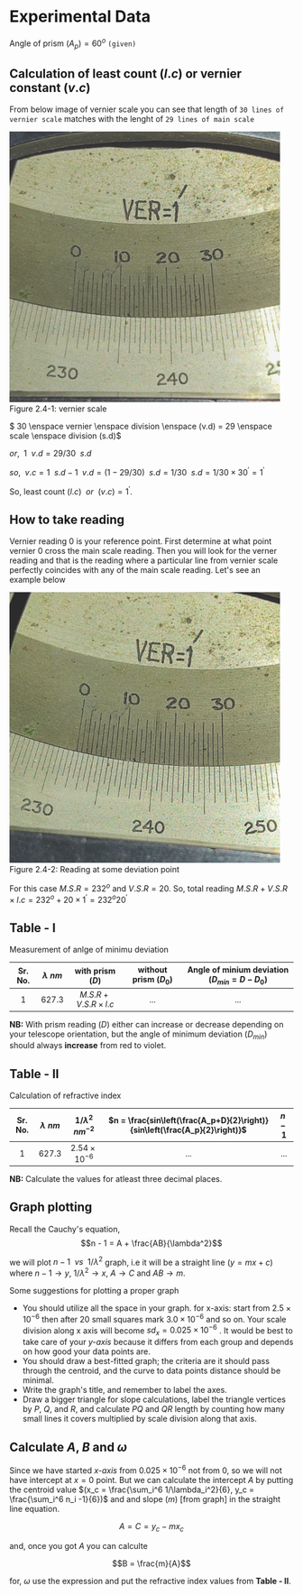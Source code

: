 # Experimental Data

Angle of prism $(A_p) = 60^{o}$ `(given)`

## Calculation of least count $(l.c)$ or vernier constant $(v.c)$

From below image of vernier scale you can see that length of `30 lines of vernier scale` matches with the lenght of `29 lines of main scale`

![Vernier scale](img/img02-04-01.svg)  
Figure 2.4-1: vernier scale

$ 30 \enspace vernier \enspace  division \enspace (v.d) = 29 \enspace  scale \enspace  division (s.d)$

$or, \enspace 1 \enspace v.d = 29/30 \enspace s.d$

$so,\enspace v.c = 1 \enspace s.d - 1 \enspace v.d = (1 - 29/30) \enspace s.d = 1/30 \enspace s.d = 1/30 \times 30^{'} = 1^{'}$


So, least count $(l.c) \enspace or \enspace (v.c) = 1^{'}$.

## How to take reading
Vernier reading $0$ is your reference point. First determine at what point vernier $0$ cross the main scale reading. Then you will look for the verner reading and that is the reading where a particular line from vernier scale perfectly coincides with any of the main scale reading. Let's see an example below

![taking reading](img/img02-04-02.svg)  
Figure 2.4-2: Reading at some deviation point

For this case $M.S.R = 232^{o}$ and $V.S.R = 20$. So, total reading $M.S.R + V.S.R \times l.c  = 232^{o} + 20 \times 1^{'} = 232^{o}20^{'}$

## Table - I
Measurement of anlge of minimu deviation

| Sr. No.  | $\lambda$ $nm$ |      with prism $(D)$       | without prism $(D_0)$ | Angle of minium deviation $(D_{min} = D - D_0)$ |
| :------: | :-----------------------: | :-------------------------------: | :-------------------------: | :----------------------------------------------------: |
|     1    |        627.3              |      $M.S.R + V.S.R \times l.c$   |             ...             |                           ...                          | 

**NB:**  With prism reading $(D)$ either can increase or decrease depending on your telescope orientation, but the angle of minimum deviation $(D_{min})$ should always **increase** from red to violet.


## Table - II
Calculation of refractive index

| Sr. No.  | $\lambda$ $nm$ | $1/\lambda^2$ $nm^{-2}$ | $n = \frac{sin\left(\frac{A_p+D}{2}\right)}{sin\left(\frac{A_p}{2}\right)}$ | $n-1$ |
| :------: | :-----------------------: | :---------------------------------: | :-------------------------------------------------------------------------------: | :---------: |
|    1     |            627.3          |       $2.54 \times 10^{-6}$         |                                         ...                                       |      ...    |


**NB:** Calculate the values for atleast three decimal places.

## Graph plotting
Recall the Cauchy's equation,
$$n - 1  =  A + \frac{AB}{\lambda^2}$$

we will plot $n-1 \enspace vs \enspace 1/\lambda^2$ graph, i.e it will be a straight line $(y=mx+c)$ where $n-1 \rightarrow y$, $1/\lambda^2 \rightarrow x$, $A \rightarrow C$ and $AB \rightarrow m$.

Some suggestions for plotting a proper graph

 - You should utilize all the space in your graph. for x-axis: start from $2.5 \times 10^{-6}$ then after 20 small squares mark $3.0 \times 10^{-6}$ and so on. Your scale division along x axis will become $sd_x = 0.025\times10^{-6}$ . It would be best to take care of your *y-axis* because it differs from each group and depends on how good your data points are.
 - You should draw a best-fitted graph; the criteria are it should pass through the centroid, and the curve to data points distance should be minimal.
 - Write the graph's title, and remember to label the axes.
 - Draw a bigger triangle for slope calculations, label the triangle vertices by *P*, *Q*, and *R*, and calculate *PQ* and *QR* length by counting how many small lines it covers multiplied by scale division along that axis.


 ## Calculate $A$, $B$ and $\omega$
  Since we have started *x-axis* from $0.025\times10^{-6}$ not from $0$, so we will not have intercept at $x = 0$ point. But we can calculate the intercept $A$ by putting the centroid value $(x_c = \frac{\sum_i^6 1/\lambda_i^2}{6}, y_c = \frac{\sum_i^6 n_i -1}{6})$ and  and slope $(m)$ [from graph] in the straight line equation.

$$A = C =   y_c - mx_c$$

and, once you got $A$ you can calculte 

$$B = \frac{m}{A}$$

for, $\omega$ use the expression and put the refractive index values from **Table - II**.